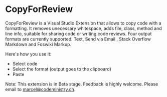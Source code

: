# CopyForReview
CopyForReview is a Visual Studio Extension that allows to copy code with a formatting. It removes unecessary whitespace, adds file, class, method and line info, suitable for sharing code or writing code reviews. Four output formats are currently supported: Text, Send via Email , Stack Overflow Markdown and Foswiki Markup.

Here's how you use it:
* Select code
* Select the format (output goes to the clipboard)
* Paste

Note: This extension is in Beta stage. Feedback is highly welcome. Please email to marcel@codeministry.ch.
